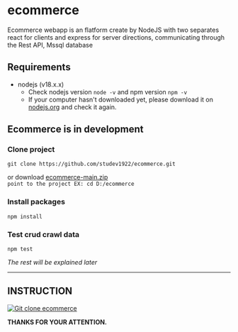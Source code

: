 # ecommerce
Ecommerce webapp is an flatform create by NodeJS with two separates react for clients and express for server directions, communicating through the Rest API, Mssql database

## Requirements
- nodejs (v18.x.x)
  - Check nodejs version `node -v` and npm version `npm -v`
  - If your computer hasn't downloaded yet, please download it on [nodejs.org](https://nodejs.org/en/download) and check it again.

## Ecommerce is in development
### Clone project
```
git clone https://github.com/studev1922/ecommerce.git
```
or download [ecommerce-main.zip](/studev1922/ecommerce/archive/refs/heads/main.zip)<br>
`point to the project EX: cd D:/ecommerce `
### Install packages
```
npm install
```
### Test crud crawl data
```
npm test
```

*The rest will be explained later*
<hr>

## INSTRUCTION
[![Git clone ecommerce](https://img.youtube.com/vi/ZZ3-H1e_8kE/maxresdefault.jpg)](https://youtu.be/ZZ3-H1e_8kE)

**THANKS FOR YOUR ATTENTION.**
